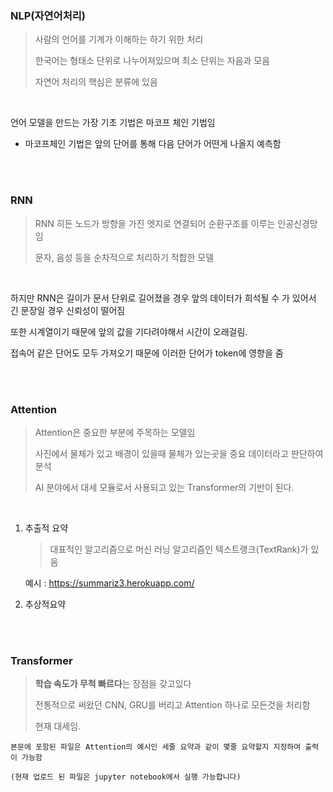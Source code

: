 ### NLP(자연어처리)

> 사람의 언어를 기계가 이해하는 하기 위한 처리
>
> 한국어는 형태소 단위로 나누어져있으며 최소 단위는 자음과 모음
>
> 자연어 처리의 핵심은 분류에 있음

<br>


언어 모델을 만드는 가장 기초 기법은 마코프 체인 기법임

- 마코프체인 기법은 앞의 단어를 통해 다음 단어가 어떤게 나올지 예측함

<br>
<br>

### RNN

> RNN 히든 노드가 방향을 가진 엣지로 연결되어 순환구조를 이루는 인공신경망임
>
> 문자, 음성 등을 순차적으로 처리하기 적합한 모델

<br>

하지만 RNN은 길이가 문서 단위로 길어졌을 경우 앞의 데이터가 희석될 수 가 있어서 긴 문장일 경우 신뢰성이 떨어짐

또한 시계열이기 때문에 앞의 값을 기다려야해서 시간이 오래걸림.

접속어 같은 단어도 모두 가져오기 때문에 이러한 단어가 token에 영향을 줌

<br>
<br>

### Attention 

> Attention은 중요한 부분에 주목하는 모델임
>
> 사진에서 물체가 있고 배경이 있을때 물체가 있는곳을 중요 데이터라고 판단하여 분석
>
> AI 분야에서 대세 모듈로서 사용되고 있는 Transformer의 기반이 된다.

<br>

1. 추출적 요약

   > 대표적인 알고리즘으로 머신 러닝 알고리즘인 텍스트랭크(TextRank)가 있음

   예시 : https://summariz3.herokuapp.com/

2. 추상적요약

<br>
<br>

### Transformer

> **학습 속도가 무척 빠르다**는 장점을 갖고있다
>
> 전통적으로 써왔던 CNN, GRU를 버리고 Attention 하나로 모든것을 처리함
>
> 현재 대세임.




`본문에 포함된 파일은 Attention의 예시인 세줄 요약과 같이 몇줄 요약할지 지정하여 출력이 가능함`

`(현재 업로드 된 파일은 jupyter notebook에서 실행 가능합니다)`
